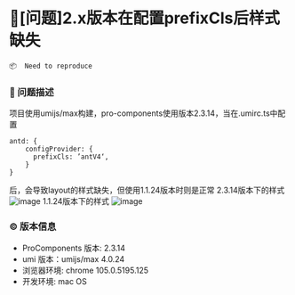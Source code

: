 # 🧐[问题]2.x版本在配置prefixCls后样式缺失

`📦  Need to reproduce`

### 🧐 问题描述

项目使用umijs/max构建，pro-components使用版本2.3.14，当在.umirc.ts中配置

```
antd: {
    configProvider: {
      prefixCls: ’antV4‘,
    }
}
```

后，会导致layout的样式缺失，但使用1.1.24版本时则是正常
2.3.14版本下的样式
![image](https://user-images.githubusercontent.com/10275774/195009516-3fb6bab0-ac79-467f-9e81-715996a2e39a.png)
1.1.24版本下的样式
![image](https://user-images.githubusercontent.com/10275774/195009667-3777a619-acdd-438a-8a46-dcd8b19cfe6a.png)

### © 版本信息

- ProComponents 版本: 2.3.14
- umi 版本：umijs/max 4.0.24
- 浏览器环境: chrome 105.0.5195.125
- 开发环境: mac OS
